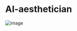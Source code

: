 # AI-aesthetician

![image](https://github.com/user-attachments/assets/f2594630-b276-413e-88d7-d410d2a09037)
